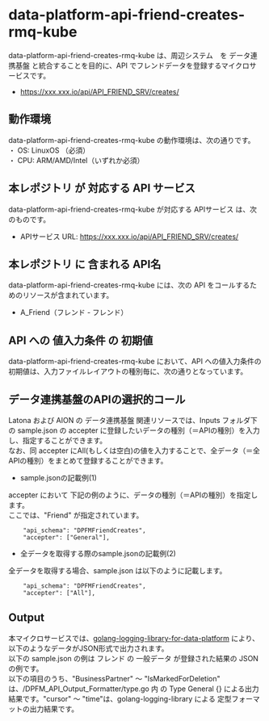# data-platform-api-friend-creates-rmq-kube
data-platform-api-friend-creates-rmq-kube は、周辺システム　を データ連携基盤 と統合することを目的に、API でフレンドデータを登録するマイクロサービスです。

* https://xxx.xxx.io/api/API_FRIEND_SRV/creates/

## 動作環境
data-platform-api-friend-creates-rmq-kube の動作環境は、次の通りです。  
・ OS: LinuxOS （必須）  
・ CPU: ARM/AMD/Intel（いずれか必須）  

## 本レポジトリ が 対応する API サービス
data-platform-api-friend-creates-rmq-kube が対応する APIサービス は、次のものです。

* APIサービス URL: https://xxx.xxx.io/api/API_FRIEND_SRV/creates/

## 本レポジトリ に 含まれる API名
data-platform-api-friend-creates-rmq-kube には、次の API をコールするためのリソースが含まれています。  

* A_Friend（フレンド - フレンド）

## API への 値入力条件 の 初期値
data-platform-api-friend-creates-rmq-kube において、API への値入力条件の初期値は、入力ファイルレイアウトの種別毎に、次の通りとなっています。  

## データ連携基盤のAPIの選択的コール
Latona および AION の データ連携基盤 関連リソースでは、Inputs フォルダ下の sample.json の accepter に登録したいデータの種別（＝APIの種別）を入力し、指定することができます。  
なお、同 accepter にAll(もしくは空白)の値を入力することで、全データ（＝全APIの種別）をまとめて登録することができます。  

* sample.jsonの記載例(1)  

accepter において 下記の例のように、データの種別（＝APIの種別）を指定します。  
ここでは、"Friend" が指定されています。    
  
```
	"api_schema": "DPFMFriendCreates",
	"accepter": ["General"],
```
  
* 全データを取得する際のsample.jsonの記載例(2)  

全データを取得する場合、sample.json は以下のように記載します。  

```
	"api_schema": "DPFMFriendCreates",
	"accepter": ["All"],
```

## Output  
本マイクロサービスでは、[golang-logging-library-for-data-platform](https://github.com/latonaio/golang-logging-library-for-data-platform) により、以下のようなデータがJSON形式で出力されます。  
以下の sample.json の例は フレンド の 一般データ が登録された結果の JSON の例です。  
以下の項目のうち、"BusinessPartner" ～ "IsMarkedForDeletion" は、/DPFM_API_Output_Formatter/type.go 内 の Type General {} による出力結果です。"cursor" ～ "time"は、golang-logging-library による 定型フォーマットの出力結果です。  

```
```
